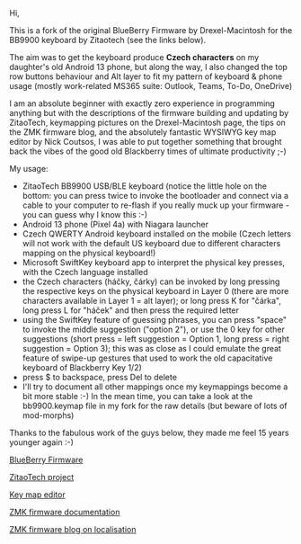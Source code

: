 Hi,

This is a fork of the original BlueBerry Firmware by Drexel-Macintosh for the BB9900 keyboard by Zitaotech
(see the links below).

The aim was to get the keyboard produce **Czech characters** on my daughter's old Android 13 phone, but along the way, 
I also changed the top row buttons behaviour and Alt layer to fit my pattern of keyboard & phone usage (mostly work-related MS365 suite: Outlook, Teams, To-Do, OneDrive)

I am an absolute beginner with exactly zero experience in programming anything but with the descriptions of the firmware building and updating by ZitaoTech, 
keymapping pictures on the Drexel-Macintosh page, the tips on the ZMK firmware blog, and the absolutely fantastic WYSIWYG key map editor by Nick Coutsos, I was able to put together 
something that brought back the vibes of the good old Blackberry times of ultimate productivity ;-)

My usage:
- ZitaoTech BB9900 USB/BLE keyboard (notice the little hole on the bottom: you can press twice to invoke the bootloader and connect via a cable to your computer to re-flash if you really muck up your firmware - you can guess why I know this :-)
- Android 13 phone (Pixel 4a) with Niagara launcher
- Czech QWERTY Android keyboard installed on the mobile (Czech letters will not work with the default US keyboard due to different characters mapping on the physical keyboard!)
- Microsoft SwiftKey keyboard app to interpret the physical key presses, with the Czech language installed
- the Czech characters (háčky, čárky) can be invoked by long pressing the respective keys on the physical keyboard in Layer 0 (there are more characters available in Layer 1 = alt layer); or long press K for "čárka", long press L for "háček" and then press the required letter
- using the SwiftKey feature of guessing phrases, you can press "space" to invoke the middle suggestion ("option 2"), or use the 0 key for other suggestions (short press = left suggestion = Option 1, long press = right suggestion = Option 3); this was as close as I could emulate the great feature of swipe-up gestures that used to work the old capacitative keyboard of Blackberry Key 1/2)
- press $ to backspace, press Del to delete
- I'll try to document all other mappings once my keymappings become a bit more stable :-) In the mean time, you can take a look at the bb9900.keymap file in my fork for the raw details (but beware of lots of mod-morphs) 


Thanks to the fabulous work of the guys below, they made me feel 15 years younger again :-)

[BlueBerry Firmware](https://github.com/Drexel-Macintosh/BlueBerry_Q20/blob/main/README.md)

[ZitaoTech project](https://github.com/ZitaoTech/BB9900-USB_BLE_Keyboard)

[Key map editor](https://nickcoutsos.github.io/keymap-editor/)

[ZMK firmware documentation](https://zmk.dev/docs)

[ZMK firmware blog on localisation](https://zmk.dev/blog/2024/01/05/zmk-tools)
